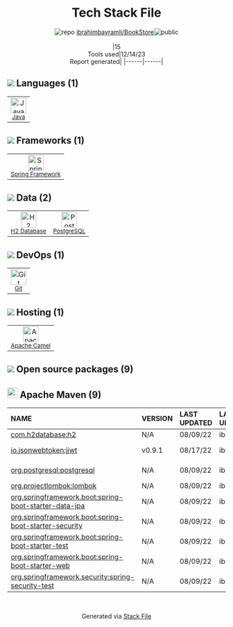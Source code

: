 <!--
&lt;--- Readme.md Snippet without images Start ---&gt;
## Tech Stack
ibrahimbayramli/BookStore is built on the following main stack:

- [Java](https://www.java.com) – Languages
- [PostgreSQL](http://www.postgresql.org/) – Databases
- [Spring Framework](https://spring.io/projects/spring-framework) – Frameworks (Full Stack)
- [H2 Database](http://www.h2database.com/) – Databases
- [Apache Camel](https://camel.apache.org/) – Platform as a Service

Full tech stack [here](/techstack.md)

&lt;--- Readme.md Snippet without images End ---&gt;

&lt;--- Readme.md Snippet with images Start ---&gt;
## Tech Stack
ibrahimbayramli/BookStore is built on the following main stack:

- <img width='25' height='25' src='https://img.stackshare.io/service/995/K85ZWV2F.png' alt='Java'/> [Java](https://www.java.com) – Languages
- <img width='25' height='25' src='https://img.stackshare.io/service/1028/ASOhU5xJ.png' alt='PostgreSQL'/> [PostgreSQL](http://www.postgresql.org/) – Databases
- <img width='25' height='25' src='https://img.stackshare.io/service/2006/spring-framework-project-logo.png' alt='Spring Framework'/> [Spring Framework](https://spring.io/projects/spring-framework) – Frameworks (Full Stack)
- <img width='25' height='25' src='https://img.stackshare.io/service/3105/h2-logo_square_400x400.png' alt='H2 Database'/> [H2 Database](http://www.h2database.com/) – Databases
- <img width='25' height='25' src='https://img.stackshare.io/service/3276/xWt1RFo6_400x400.jpg' alt='Apache Camel'/> [Apache Camel](https://camel.apache.org/) – Platform as a Service

Full tech stack [here](/techstack.md)

&lt;--- Readme.md Snippet with images End ---&gt;
-->
<div align="center">

# Tech Stack File
![](https://img.stackshare.io/repo.svg "repo") [ibrahimbayramli/BookStore](https://github.com/ibrahimbayramli/BookStore)![](https://img.stackshare.io/public_badge.svg "public")
<br/><br/>
|15<br/>Tools used|12/14/23 <br/>Report generated|
|------|------|
</div>

## <img src='https://img.stackshare.io/languages.svg'/> Languages (1)
<table><tr>
  <td align='center'>
  <img width='36' height='36' src='https://img.stackshare.io/service/995/K85ZWV2F.png' alt='Java'>
  <br>
  <sub><a href="https://www.java.com">Java</a></sub>
  <br>
  <sub></sub>
</td>

</tr>
</table>

## <img src='https://img.stackshare.io/frameworks.svg'/> Frameworks (1)
<table><tr>
  <td align='center'>
  <img width='36' height='36' src='https://img.stackshare.io/service/2006/spring-framework-project-logo.png' alt='Spring Framework'>
  <br>
  <sub><a href="https://spring.io/projects/spring-framework">Spring Framework</a></sub>
  <br>
  <sub></sub>
</td>

</tr>
</table>

## <img src='https://img.stackshare.io/databases.svg'/> Data (2)
<table><tr>
  <td align='center'>
  <img width='36' height='36' src='https://img.stackshare.io/service/3105/h2-logo_square_400x400.png' alt='H2 Database'>
  <br>
  <sub><a href="http://www.h2database.com/">H2 Database</a></sub>
  <br>
  <sub></sub>
</td>

<td align='center'>
  <img width='36' height='36' src='https://img.stackshare.io/service/1028/ASOhU5xJ.png' alt='PostgreSQL'>
  <br>
  <sub><a href="http://www.postgresql.org/">PostgreSQL</a></sub>
  <br>
  <sub></sub>
</td>

</tr>
</table>

## <img src='https://img.stackshare.io/devops.svg'/> DevOps (1)
<table><tr>
  <td align='center'>
  <img width='36' height='36' src='https://img.stackshare.io/service/1046/git.png' alt='Git'>
  <br>
  <sub><a href="http://git-scm.com/">Git</a></sub>
  <br>
  <sub></sub>
</td>

</tr>
</table>

## <img src='https://img.stackshare.io/hosting.svg'/> Hosting (1)
<table><tr>
  <td align='center'>
  <img width='36' height='36' src='https://img.stackshare.io/service/3276/xWt1RFo6_400x400.jpg' alt='Apache Camel'>
  <br>
  <sub><a href="https://camel.apache.org/">Apache Camel</a></sub>
  <br>
  <sub></sub>
</td>

</tr>
</table>


## <img src='https://img.stackshare.io/group.svg' /> Open source packages (9)</h2>

## <img width='24' height='24' src='https://img.stackshare.io/package_manager/977/default_9833f2ef0bbc2a946b4cc5e9307264033361076b.png'/> Apache Maven (9)

|NAME|VERSION|LAST UPDATED|LAST UPDATED BY|LICENSE|VULNERABILITIES|
|:------|:------|:------|:------|:------|:------|
|[com.h2database:h2](http://www.h2database.com)|N/A|08/09/22|ibrahimbayramli |MIT-feh|N/A|
|[io.jsonwebtoken:jjwt]()|v0.9.1|08/17/22|ibrahimbayramli |Apache-2.0|N/A|
|[org.postgresql:postgresql](http://jdbc.postgresql.org)|N/A|08/09/22|ibrahimbayramli |BSD-2-Clause|N/A|
|[org.projectlombok:lombok](https://projectlombok.org)|N/A|08/09/22|ibrahimbayramli |MIT|N/A|
|[org.springframework.boot:spring-boot-starter-data-jpa](https://projects.spring.io/spring-boot/#/spring-boot-parent/spring-boot-starters/spring-boot-starter-data-jpa)|N/A|08/09/22|ibrahimbayramli |Apache-2.0|N/A|
|[org.springframework.boot:spring-boot-starter-security](https://projects.spring.io/spring-boot/#/spring-boot-parent/spring-boot-starters/spring-boot-starter-security)|N/A|08/09/22|ibrahimbayramli |Apache-2.0|N/A|
|[org.springframework.boot:spring-boot-starter-test](https://projects.spring.io/spring-boot/#/spring-boot-parent/spring-boot-starters/spring-boot-starter-test)|N/A|08/09/22|ibrahimbayramli |Apache-2.0|N/A|
|[org.springframework.boot:spring-boot-starter-web](https://projects.spring.io/spring-boot/#/spring-boot-parent/spring-boot-starters/spring-boot-starter-web)|N/A|08/09/22|ibrahimbayramli |Apache-2.0|N/A|
|[org.springframework.security:spring-security-test](http://spring.io/spring-security)|N/A|08/09/22|ibrahimbayramli |Apache-2.0|N/A|

<br/>
<div align='center'>

Generated via [Stack File](https://github.com/marketplace/stack-file)
